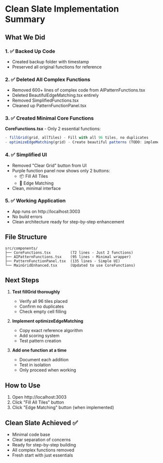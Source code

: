 # Clean Slate Implementation Summary

## What We Did

### 1. ✅ Backed Up Code
- Created backup folder with timestamp
- Preserved all original functions for reference

### 2. ✅ Deleted All Complex Functions
- Removed 600+ lines of complex code from AIPatternFunctions.tsx
- Deleted BeautifulEdgeMatching.tsx entirely
- Removed SimplifiedFunctions.tsx
- Cleaned up PatternFunctionPanel.tsx

### 3. ✅ Created Minimal Core Functions
**CoreFunctions.tsx** - Only 2 essential functions:
```typescript
- fillGrid(grid, allTiles) - Fill with all 96 tiles, no duplicates
- optimizeEdgeMatching(grid) - Create beautiful patterns (TODO: implement)
```

### 4. ✅ Simplified UI
- Removed "Clear Grid" button from UI
- Purple function panel now shows only 2 buttons:
  - 📦 Fill All Tiles
  - 🎨 Edge Matching
- Clean, minimal interface

### 5. ✅ Working Application
- App runs on http://localhost:3003
- No build errors
- Clean architecture ready for step-by-step enhancement

## File Structure

```
src/components/
├── CoreFunctions.tsx         (72 lines - Just 2 functions)
├── AIPatternFunctions.tsx    (95 lines - Minimal wrapper)
├── PatternFunctionPanel.tsx  (135 lines - Simple UI)
└── MainGridEnhanced.tsx      (Updated to use CoreFunctions)
```

## Next Steps

1. **Test fillGrid thoroughly**
   - Verify all 96 tiles placed
   - Confirm no duplicates
   - Check empty cell filling

2. **Implement optimizeEdgeMatching**
   - Copy exact reference algorithm
   - Add scoring system
   - Test pattern creation

3. **Add one function at a time**
   - Document each addition
   - Test in isolation
   - Only proceed when working

## How to Use

1. Open http://localhost:3003
2. Click "Fill All Tiles" button
3. Click "Edge Matching" button (when implemented)

## Clean Slate Achieved ✅

- Minimal code base
- Clear separation of concerns
- Ready for step-by-step building
- All complex functions removed
- Fresh start with just essentials
